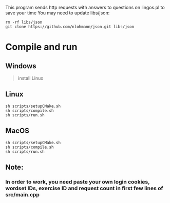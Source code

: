 This program sends http requests with answers to questions on lingos.pl to save your time
You may need to update libs/json:
```
rm -rf libs/json
git clone https://github.com/nlohmann/json.git libs/json
```
###
# Compile and run
## Windows
> install Linux

## Linux
```
sh scripts/setupCMake.sh
sh scripts/compile.sh
sh scripts/run.sh
```
## MacOS
``` 
sh scripts/setupCMake.sh
sh scripts/compile.sh
sh scripts/run.sh
```

## Note: 
### In order to work, you need paste your own login cookies, wordset IDs, exercise ID and request count in first few lines of src/main.cpp
